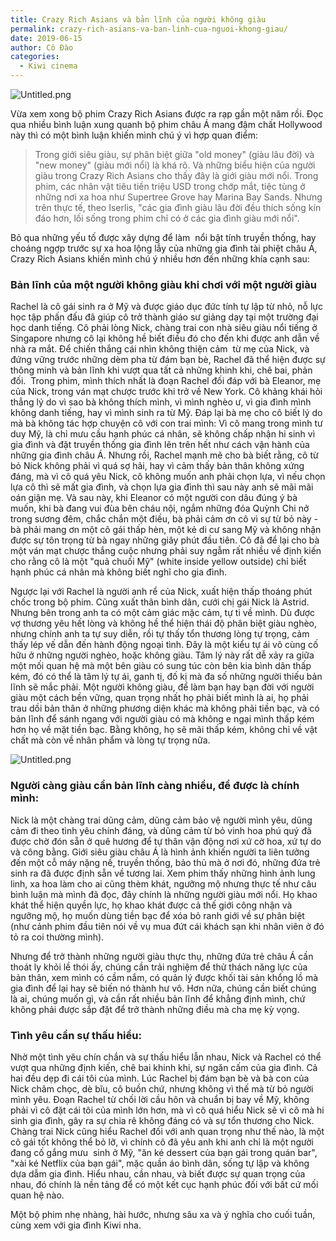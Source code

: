 ```yaml
---
title: Crazy Rich Asians và bản lĩnh của người không giàu
permalink: crazy-rich-asians-va-ban-linh-cua-nguoi-khong-giau/
date: 2019-06-15
author: Cô Đào
categories:
  - Kiwi cinema
---
```


![Untitled.png](https://prod-files-secure.s3.us-west-2.amazonaws.com/1c35bcdc-42a4-44e8-9d9c-01e2d858c279/980bffb6-059a-4601-a045-f3caa7908d99/Untitled.png?X-Amz-Algorithm=AWS4-HMAC-SHA256&X-Amz-Content-Sha256=UNSIGNED-PAYLOAD&X-Amz-Credential=AKIAT73L2G45HZZMZUHI%2F20240313%2Fus-west-2%2Fs3%2Faws4_request&X-Amz-Date=20240313T023953Z&X-Amz-Expires=3600&X-Amz-Signature=7422593258bc873f76540afcd1a6c6232a891c45bdd8b4f73f61204dbf63f33c&X-Amz-SignedHeaders=host&x-id=GetObject)


Vừa xem xong bộ phim Crazy Rich Asians được ra rạp gần một năm rồi. Đọc qua nhiều bình luận xung quanh bộ phim châu Á mang đậm chất Hollywood này thì có một bình luận khiến mình chú ý vì hợp quan điểm:


> Trong giới siêu giàu, sự phân biệt giữa "old money" (giàu lâu đời) và "new money" (giàu mới nổi) là khá rõ. Và những biểu hiện của người giàu trong Crazy Rich Asians cho thấy đây là giới giàu mới nổi. Trong phim, các nhân vật tiêu tiền triệu USD trong chớp mắt, tiệc tùng ở những nơi xa hoa như Supertree Grove hay Marina Bay Sands. Nhưng trên thực tế, theo Iserlis, "các gia đình giàu lâu đời đều thích sống kín đáo hơn, lối sống trong phim chỉ có ở các gia đình giàu mới nổi".


Bỏ qua những yếu tố được xây dựng để làm  nổi bật tính truyền thống, hay choáng ngợp trước sự xa hoa lộng lẫy của những gia đình tài phiệt châu Á, Crazy Rich Asians khiến mình chú ý nhiều hơn đến những khía cạnh sau:


### Bản lĩnh của một người không giàu khi chơi với một người giàu


Rachel là cô gái sinh ra ở Mỹ và được giáo dục đức tính tự lập từ nhỏ, nỗ lực học tập phấn đấu đã giúp cô trở thành giáo sư giảng dạy tại một trường đại học danh tiếng. Cô phải lòng Nick, chàng trai con nhà siêu giàu nổi tiếng ở Singapore nhưng cô lại không hề biết điều đó cho đến khi được anh dẫn về nhà ra mắt. Để chiến thắng cái nhìn không thiện cảm  từ mẹ của Nick, và đứng vững trước những dèm pha từ đám bạn bè, Rachel đã thể hiện được sự thông minh và bản lĩnh khi vượt qua tất cả những khinh khi, chê bai, phản đối.  Trong phim, mình thích nhất là đoạn Rachel đối đáp với bà Eleanor, mẹ của Nick, trong ván mạt chược trước khi trở về New York. Cô khảng khái hỏi thẳng lý do vì sao bà không thích mình, vì mình nghèo ư, vì gia đình mình không danh tiếng, hay vì mình sinh ra từ Mỹ. Đáp lại bà mẹ cho cô biết lý do mà bà không tác hợp chuyện cô với con trai mình: Vì cô mang trong mình tư duy Mỹ, là chỉ mưu cầu hạnh phúc cá nhân, sẽ không chấp nhận hi sinh vì gia đình và đặt truyền thống gia đình lên trên hết như cách vận hành của những gia đình châu Á. Nhưng rồi, Rachel mạnh mẽ cho bà biết rằng, cô từ bỏ Nick không phải vì quá sợ hãi, hay vì cảm thấy bản thân không xứng đáng, mà vì cô quá yêu Nick, cô không muốn anh phải chọn lựa, vì nếu chọn lựa cô thì sẽ mất gia đình, và chọn lựa gia đình thì sau này anh sẽ mãi mãi oán giận mẹ. Và sau này, khi Eleanor có một người con dâu đúng ý bà muốn, khi bà đang vui đùa bên cháu nội, ngắm những đóa Quỳnh Chi nở trong sương đêm, chắc chắn một điều, bà phải cảm ơn cô vì sự từ bỏ này - bà phải mang ơn một cô gái thấp hèn, một kẻ di cư sang Mỹ và không nhận được sự tôn trọng từ bà ngay những giây phút đầu tiên. Cô đã để lại cho bà một ván mạt chược thắng cuộc nhưng phải suy ngẫm rất nhiều về định kiến cho rằng cô là một "quả chuối Mỹ" (white inside yellow outside) chỉ biết hạnh phúc cá nhân mà không biết nghĩ cho gia đình.


Ngược lại với Rachel là người anh rể của Nick, xuất hiện thấp thoáng phút chốc trong bộ phim. Cũng xuất thân bình dân, cưới chị gái Nick là Astrid. Nhưng bên trong anh ta có một cảm giác mặc cảm, tự ti về mình. Dù được vợ thương yêu hết lòng và không hề thể hiện thái độ phân biệt giàu nghèo, nhưng chính anh ta tự suy diễn, rồi tự thấy tổn thương lòng tự trọng, cảm thấy lép vế dẫn đến hành động ngoại tình. Đây là một kiểu tự ái vô cùng cố hữu ở những người nghèo, hoặc không giàu. Tâm lý này rất dễ xảy ra giữa một mối quan hệ mà một bên giàu có sung túc còn bên kia bình dân thấp kém, đó có thể là tâm lý tự ái, ganh tị, đố kị mà đa số những người thiếu bản lĩnh sẽ mắc phải. Một người không giàu, để làm bạn hay bạn đời với người giàu một cách bền vững, quan trọng nhất họ phải biết mình là ai, họ phải trau dồi bản thân ở những phương diện khác mà không phải tiền bạc, và có bản lĩnh để sánh ngang với người giàu có mà không e ngại mình thấp kém hơn họ về mặt tiền bạc. Bằng không, họ sẽ mãi thấp kém, không chỉ về vật chất mà còn về nhân phẩm và lòng tự trọng nữa.


![Untitled.png](https://prod-files-secure.s3.us-west-2.amazonaws.com/1c35bcdc-42a4-44e8-9d9c-01e2d858c279/5d443ef6-07ac-4713-b81e-ef2bd9ad4888/Untitled.png?X-Amz-Algorithm=AWS4-HMAC-SHA256&X-Amz-Content-Sha256=UNSIGNED-PAYLOAD&X-Amz-Credential=AKIAT73L2G45HZZMZUHI%2F20240313%2Fus-west-2%2Fs3%2Faws4_request&X-Amz-Date=20240313T023953Z&X-Amz-Expires=3600&X-Amz-Signature=0af04f36f844b4b469b84a985cfcae838868fa5602b7cc6ecccac88df6046e65&X-Amz-SignedHeaders=host&x-id=GetObject)


### Người càng giàu cần bản lĩnh càng nhiều, để được là chính mình:


Nick là một chàng trai dũng cảm, dũng cảm bảo vệ người mình yêu, dũng cảm đi theo tình yêu chính đáng, và dũng cảm từ bỏ vinh hoa phú quý đã được chờ đón sẵn ở quê hương để tự thân vận động nơi xứ cờ hoa, xứ tự do và công bằng. Giới siêu giàu châu Á là hình ảnh khiến người ta liên tưởng đến một cỗ máy nặng nề, truyền thống, bảo thủ mà ở nơi đó, những đứa trẻ sinh ra đã được định sẵn về tương lai. Xem phim thấy những hình ảnh lung linh, xa hoa làm cho ai cũng thèm khát, ngưỡng mộ nhưng thực tế như câu bình luận mà mình đã đọc, đây chính là những người giàu mới nổi. Họ khao khát thể hiện quyền lực, họ khao khát được cả thế giới công nhận và ngưỡng mộ, họ muốn dùng tiền bạc để xóa bỏ ranh giới về sự phân biệt (như cảnh phim đầu tiên nói về vụ mua đứt cái khách sạn khi nhân viên ở đó tỏ ra coi thường mình).


Nhưng để trở thành những người giàu thực thụ, những đứa trẻ châu Á cần thoát ly khỏi lề thói ấy, chúng cần trải nghiệm để thử thách năng lực của bản thân, xem mình có cầm nắm, có quản lý được khối tài sản khổng lồ mà gia đình để lại hay sẽ biến nó thành hư vô. Hơn nữa, chúng cần biết chúng là ai, chúng muốn gì, và cần rất nhiều bản lĩnh để khẳng định mình, chứ không phải được sắp đặt để trở thành những điều mà cha mẹ kỳ vọng.


### Tình yêu cần sự thấu hiểu:


Nhờ một tình yêu chín chắn và sự thấu hiểu lẫn nhau, Nick và Rachel có thể vượt qua những định kiến, chê bai khinh khi, sự ngăn cấm của gia đình. Cả hai đều dẹp đi cái tôi của mình. Lúc Rachel bị đám bạn bè và bà con của Nick châm chọc, dè bĩu, cô buồn chứ, nhưng không vì thế mà từ bỏ người mình yêu. Đoạn Rachel từ chối lời cầu hôn và chuẩn bị bay về Mỹ, không phải vì cô đặt cái tôi của mình lớn hơn, mà vì cô quá hiểu Nick sẽ vì cô mà hi sinh gia đình, gây ra sự chia rẽ không đáng có và sự tổn thương cho Nick. Chàng trai Nick cũng hiểu Rachel đối với anh quan trọng như thế nào, là một cô gái tốt không thể bỏ lỡ, vì chính cô đã yêu anh khi anh chỉ là một người đang cố gắng mưu  sinh ở Mỹ, "ăn ké dessert của bạn gái trong quán bar", "xài ké Netflix của bạn gái", mặc quần áo bình dân, sống tự lập và không dựa dẫm gia đình. Hiểu nhau, cần nhau, và biết được sự quan trọng của nhau, đó chính là nền tảng để có một kết cục hạnh phúc đối với bất cứ mối quan hệ nào.


Một bộ phim nhẹ nhàng, hài hước, nhưng sâu xa và ý nghĩa cho cuối tuần, cùng xem với gia đình Kiwi nha.

